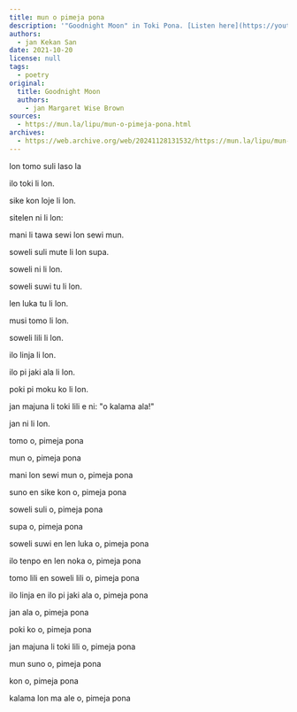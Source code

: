 ```yaml
---
title: mun o pimeja pona
description: '"Goodnight Moon" in Toki Pona. [Listen here](https://youtu.be/Q2UIw8PZsZ8)!'
authors:
  - jan Kekan San
date: 2021-10-20
license: null
tags:
  - poetry
original:
  title: Goodnight Moon
  authors:
    - jan Margaret Wise Brown
sources:
  - https://mun.la/lipu/mun-o-pimeja-pona.html
archives:
  - https://web.archive.org/web/20241128131532/https://mun.la/lipu/mun-o-pimeja-pona.html
---
```


lon tomo suli laso la

ilo toki li lon.

sike kon loje li lon.

sitelen ni li lon:

mani li tawa sewi lon sewi mun.

soweli suli mute li lon supa.

soweli ni li lon.

soweli suwi tu li lon.

len luka tu li lon.

musi tomo li lon.

soweli lili li lon.

ilo linja li lon.

ilo pi jaki ala li lon.

poki pi moku ko li lon.

jan majuna li toki lili e ni: "o kalama ala!"

jan ni li lon.

tomo o, pimeja pona

mun o, pimeja pona

mani lon sewi mun o, pimeja pona

suno en sike kon o, pimeja pona

soweli suli o, pimeja pona

supa o, pimeja pona

soweli suwi en len luka o, pimeja pona

ilo tenpo en len noka o, pimeja pona

tomo lili en soweli lili o, pimeja pona

ilo linja en ilo pi jaki ala o, pimeja pona

jan ala o, pimeja pona

poki ko o, pimeja pona

jan majuna li toki lili o, pimeja pona

mun suno o, pimeja pona

kon o, pimeja pona

kalama lon ma ale o, pimeja pona
